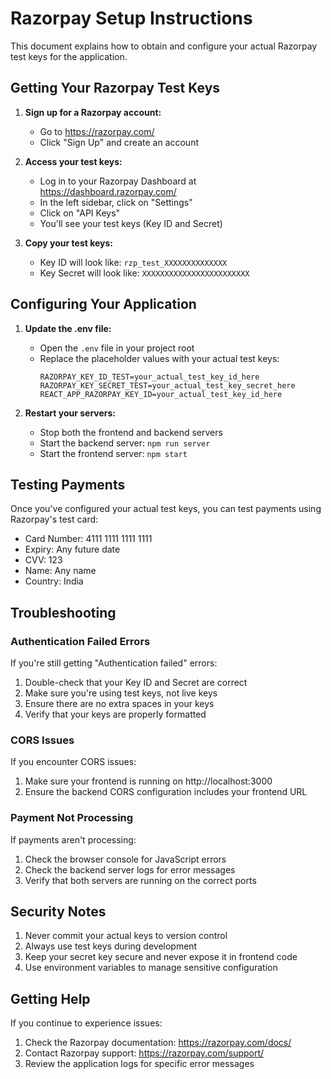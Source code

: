 # Razorpay Setup Instructions

This document explains how to obtain and configure your actual Razorpay test keys for the application.

## Getting Your Razorpay Test Keys

1. **Sign up for a Razorpay account:**
   - Go to https://razorpay.com/
   - Click "Sign Up" and create an account

2. **Access your test keys:**
   - Log in to your Razorpay Dashboard at https://dashboard.razorpay.com/
   - In the left sidebar, click on "Settings"
   - Click on "API Keys"
   - You'll see your test keys (Key ID and Secret)

3. **Copy your test keys:**
   - Key ID will look like: `rzp_test_XXXXXXXXXXXXXX`
   - Key Secret will look like: `XXXXXXXXXXXXXXXXXXXXXXXX`

## Configuring Your Application

1. **Update the .env file:**
   - Open the `.env` file in your project root
   - Replace the placeholder values with your actual test keys:
     ```
     RAZORPAY_KEY_ID_TEST=your_actual_test_key_id_here
     RAZORPAY_KEY_SECRET_TEST=your_actual_test_key_secret_here
     REACT_APP_RAZORPAY_KEY_ID=your_actual_test_key_id_here
     ```

2. **Restart your servers:**
   - Stop both the frontend and backend servers
   - Start the backend server: `npm run server`
   - Start the frontend server: `npm start`

## Testing Payments

Once you've configured your actual test keys, you can test payments using Razorpay's test card:

- Card Number: 4111 1111 1111 1111
- Expiry: Any future date
- CVV: 123
- Name: Any name
- Country: India

## Troubleshooting

### Authentication Failed Errors

If you're still getting "Authentication failed" errors:

1. Double-check that your Key ID and Secret are correct
2. Make sure you're using test keys, not live keys
3. Ensure there are no extra spaces in your keys
4. Verify that your keys are properly formatted

### CORS Issues

If you encounter CORS issues:

1. Make sure your frontend is running on http://localhost:3000
2. Ensure the backend CORS configuration includes your frontend URL

### Payment Not Processing

If payments aren't processing:

1. Check the browser console for JavaScript errors
2. Check the backend server logs for error messages
3. Verify that both servers are running on the correct ports

## Security Notes

1. Never commit your actual keys to version control
2. Always use test keys during development
3. Keep your secret key secure and never expose it in frontend code
4. Use environment variables to manage sensitive configuration

## Getting Help

If you continue to experience issues:

1. Check the Razorpay documentation: https://razorpay.com/docs/
2. Contact Razorpay support: https://razorpay.com/support/
3. Review the application logs for specific error messages